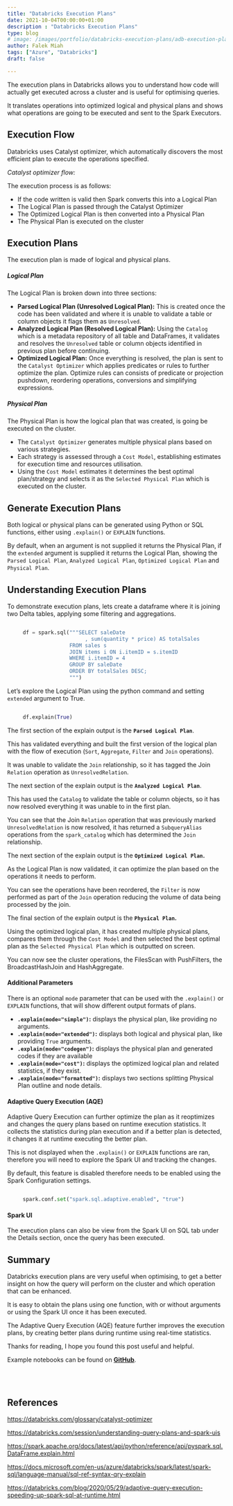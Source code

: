 ```yaml
---
title: "Databricks Execution Plans"
date: 2021-10-04T00:00:00+01:00
description : "Databricks Execution Plans"
type: blog
# image: /images/portfolio/databricks-execution-plans/adb-execution-plans-featured.png
author: Falek Miah
tags: ["Azure", "Databricks"]
draft: false

---
```


The execution plans in Databricks allows you to understand how code will actually get executed across a cluster and is useful for optimising queries. 

It translates operations into optimized logical and physical plans and shows what operations are going to be executed and sent to the Spark Executors. 

## **Execution Flow**

Databricks uses Catalyst optimizer, which automatically discovers the most efficient plan to execute the operations specified. 

*Catalyst optimizer flow:*

<!-- {{<img src="/images/portfolio/databricks-execution-plans/adb-plans-flow-catalyst-optimizer.png" alt="adb-plans-flow-catalyst-optimizer" width="800" align="center">}} <br><br> -->

The execution process is as follows:

- If the code written is valid then Spark converts this into a Logical Plan
- The Logical Plan is passed through the Catalyst Optimizer
- The Optimized Logical Plan is then converted into a Physical Plan
- The Physical Plan is executed on the cluster

<!-- {{<img src="/images/portfolio/databricks-execution-plans/adb-plans-flow-execution-process.png" alt="adb-plans-flow-execution-process" width="800" align="center">}} <br><br> -->

## **Execution Plans**

The execution plan is made of logical and physical plans. 

##### **Logical Plan**

The Logical Plan is broken down into three sections:

- **Parsed Logical Plan (Unresolved Logical Plan):** This is created once the code has been validated and where it is unable to validate a table or column objects it flags them as `Unresolved`. 
- **Analyzed Logical Plan (Resolved Logical Plan):** Using the `Catalog` which is a metadata repository of all table and DataFrames, it validates and resolves the `Unresolved` table or column objects identified in previous plan before continuing. 
- **Optimized Logical Plan:** Once everything is resolved, the plan is sent to the `Catalyst Optimizer` which applies predicates or rules to further optimize the plan. Optimize rules can consists of predicate or projection pushdown, reordering operations, conversions and simplifying expressions. 

##### **Physical Plan**

The Physical Plan is how the logical plan that was created, is going be executed on the cluster. 

- The `Catalyst Optimizer` generates multiple physical plans based on various strategies. 
- Each strategy is assessed through a `Cost Model`, establishing estimates for execution time and resources utilisation. 
- Using the `Cost Model` estimates it determines the best optimal plan/strategy and selects it as the `Selected Physical Plan` which is executed on the cluster. 

## **Generate Execution Plans**

Both logical or physical plans can be generated using Python or SQL functions, either using `.explain()` or `EXPLAIN` functions. 

By default, when an argument is not supplied it returns the Physical Plan, if the `extended` argument is supplied it returns the Logical Plan, showing the `Parsed Logical Plan`, `Analyzed Logical Plan`, `Optimized Logical Plan` and `Physical Plan`.

## **Understanding Execution Plans**

To demonstrate execution plans, lets create a dataframe where it is joining two Delta tables, applying some filtering and aggregations. 

```python

     df = spark.sql("""SELECT saleDate
                         , sum(quantity * price) AS totalSales
                    FROM sales s
                    JOIN items i ON i.itemID = s.itemID
                    WHERE i.itemID = 4
                    GROUP BY saleDate
                    ORDER BY totalSales DESC;
                    """)

```

Let’s explore the Logical Plan using the python command and setting `extended` argument to True. 

```python

     df.explain(True)

```

The first section of the explain output is the **`Parsed Logical Plan`**. 

This has validated everything and built the first version of the logical plan with the flow of execution (`Sort`, `Aggregate`, `Filter` and `Join` operations). 

It was unable to validate the `Join` relationship, so it has tagged the Join `Relation` operation as `UnresolvedRelation`. 

<!-- <a  href="/images/portfolio/databricks-execution-plans/adb-plans-parsed-logical-plan.png" target="_blank">
<img src="/images/portfolio/databricks-execution-plans/adb-plans-parsed-logical-plan.png" alt="adb-plans-parsed-logical-plan" width="800" align="center"></a> <br><br> -->

The next section of the explain output is the **`Analyzed Logical Plan`**. 

This has used the `Catalog` to validate the table or column objects, so it has now resolved everything it was unable to in the first plan. 

You can see that the Join `Relation` operation that was previously marked `UnresolvedRelation` is now resolved, it has returned a `SubqueryAlias` operations from the `spark_catalog` which has determined the `Join` relationship. 

<!-- <a  href="/images/portfolio/databricks-execution-plans/adb-plans-analyzed-logical-plan.png" target="_blank">
<img src="/images/portfolio/databricks-execution-plans/adb-plans-analyzed-logical-plan.png" alt="adb-plans-analyzed-logical-plan" width="800" align="center"></a> <br><br> -->

The next section of the explain output is the **`Optimized Logical Plan`.** 

As the Logical Plan is now validated, it can optimize the plan based on the operations it needs to perform. 

You can see the operations have been reordered, the `Filter` is now performed as part of the `Join` operation reducing the volume of data being processed by the join. 

<!-- <a  href="/images/portfolio/databricks-execution-plans/adb-plans-optimized-logical-plan.png" target="_blank">
<img src="/images/portfolio/databricks-execution-plans/adb-plans-optimized-logical-plan.png" alt="adb-plans-optimized-logical-plan" width="800" align="center"></a> <br><br> -->

The final section of the explain output is the **`Physical Plan`.** 

Using the optimized logical plan, it has created multiple physical plans, compares them through the `Cost Model` and then selected the best optimal plan as the `Selected Physical Plan` which is outputted on screen. 

You can now see the cluster operations, the FilesScan with PushFilters, the BroadcastHashJoin and HashAggregate. 

<!-- <a  href="/images/portfolio/databricks-execution-plans/adb-plans-physical-plan.png" target="_blank">
<img src="/images/portfolio/databricks-execution-plans/adb-plans-physical-plan.png" alt="adb-plans-physical-plan" width="800" align="center"></a> <br><br> -->

#### **Additional Parameters**

There is an optional `mode` parameter that can be used with the `.explain()` or `EXPLAIN` functions, that will show different output formats of plans. 

- **`.explain(mode="simple")`:** displays the physical plan, like providing no arguments. 
- **`.explain(mode="extended")`:** displays both logical and physical plan, like providing `True` arguments. 
- **`.explain(mode="codegen")`:** displays the physical plan and generated codes if they are available
- **`.explain(mode="cost")`:** displays the optimized logical plan and related statistics, if they exist. 
- **`.explain(mode="formatted")`:** displays two sections splitting Physical Plan outline and node details. 

#### **Adaptive Query Execution (AQE)**

Adaptive Query Execution can further optimize the plan as it reoptimizes and changes the query plans based on runtime execution statistics.  It collects the statistics during plan execution and if a better plan is detected, it changes it at runtime executing the better plan. 

This is not displayed when the `.explain()` or `EXPLAIN` functions are ran, therefore you will need to explore the Spark UI and tracking the changes. 

By default, this feature is disabled therefore needs to be enabled using the Spark Configuration settings. 

```python

     spark.conf.set("spark.sql.adaptive.enabled", "true")

```

#### **Spark UI**

The execution plans can also be view from the Spark UI on SQL tab under the Details section, once the query has been executed.  

<!-- <a  href="/images/portfolio/databricks-execution-plans/adb-plans-spark-ui-details.png" target="_blank">
<img src="/images/portfolio/databricks-execution-plans/adb-plans-spark-ui-details.png" alt="adb-plans-spark-ui-details" width="400" align="center"></a> <br><br> -->

## **Summary**

Databricks execution plans are very useful when optimising, to get a better insight on how the query will perform on the cluster and which operation that can be enhanced. 

It is easy to obtain the plans using one function, with or without arguments or using the Spark UI once it has been executed. 

The Adaptive Query Execution (AQE) feature further improves the execution plans, by creating better plans during runtime using real-time statistics. 

Thanks for reading, I hope you found this post useful and helpful. 

Example notebooks can be found on **[GitHub](https://github.com/FalekMiah01/Azure-Platform/tree/main/Databricks/Databricks-Execution-Plans)**.

<br/><br/>

## **References**

https://databricks.com/glossary/catalyst-optimizer

https://databricks.com/session/understanding-query-plans-and-spark-uis

https://spark.apache.org/docs/latest/api/python/reference/api/pyspark.sql.DataFrame.explain.html

https://docs.microsoft.com/en-us/azure/databricks/spark/latest/spark-sql/language-manual/sql-ref-syntax-qry-explain

https://databricks.com/blog/2020/05/29/adaptive-query-execution-speeding-up-spark-sql-at-runtime.html
